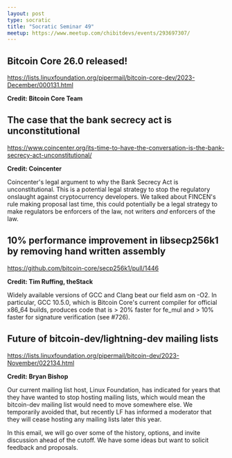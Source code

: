 ```yaml
---
layout: post
type: socratic
title: "Socratic Seminar 49"
meetup: https://www.meetup.com/chibitdevs/events/293697307/
---
```


## Bitcoin Core 26.0 released!

<https://lists.linuxfoundation.org/pipermail/bitcoin-core-dev/2023-December/000131.html>

**Credit: Bitcoin Core Team**

## The case that the bank secrecy act is unconstitutional

<https://www.coincenter.org/its-time-to-have-the-conversation-is-the-bank-secrecy-act-unconstitutional/>

**Credit: Coincenter**

Coincenter's legal argument to why the Bank Secrecy Act is unconstitutional. This is a potential legal strategy to stop the regulatory onslaught against cryptocurrency developers. We talked about FINCEN's rule making proposal last time, this could potentially be a legal strategy to make regulators be enforcers of the law, not writers _and_ enforcers of the law.

## 10% performance improvement in libsecp256k1 by removing hand written assembly

<https://github.com/bitcoin-core/secp256k1/pull/1446>

**Credit: Tim Ruffing, theStack**

Widely available versions of GCC and Clang beat our field asm on -O2. In particular, GCC 10.5.0, which is Bitcoin Core's current compiler for official x86_64 builds, produces code that is > 20% faster for fe_mul and > 10% faster for signature verification (see #726).

## Future of bitcoin-dev/lightning-dev mailing lists

<https://lists.linuxfoundation.org/pipermail/bitcoin-dev/2023-November/022134.html>

**Credit: Bryan Bishop**

Our current mailing list host, Linux Foundation, has indicated for years
that they have wanted to stop hosting mailing lists, which would mean the
bitcoin-dev mailing list would need to move somewhere else. We temporarily
avoided that, but recently LF has informed a moderator that they will cease
hosting any mailing lists later this year.

In this email, we will go over some of the history, options, and invite
discussion ahead of the cutoff. We have some ideas but want to solicit
feedback and proposals.
